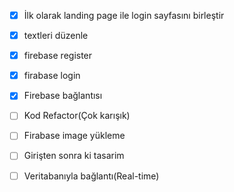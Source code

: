 - [x] İlk olarak landing page ile login sayfasını birleştir
- [x] textleri düzenle
- [x] firebase register
- [x] firabase login
- [x] Firebase bağlantısı
- [ ] Kod Refactor(Çok karışık)
- [ ] Firabase image yükleme
- [ ] Girişten sonra ki tasarim
- [ ] Veritabanıyla bağlantı(Real-time)




